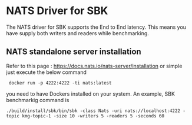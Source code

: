 <!--
Copyright (c) KMG. All Rights Reserved.

Licensed under the Apache License, Version 2.0 (the "License");
you may not use this file except in compliance with the License.
You may obtain a copy of the License at

    http://www.apache.org/licenses/LICENSE-2.0
-->
# NATS Driver for SBK
The NATS driver for SBK supports the End to End latency. This means you have supply both writers and readers while benchmarking.

## NATS standalone server installation 
Refer to this page : https://docs.nats.io/nats-server/installation
or simple just execute the below command
```
 docker run -p 4222:4222 -ti nats:latest
```
you need to have Dockers installed on your system.
An example, SBK benchmarkig command is
```
./build/install/sbk/bin/sbk -class Nats -uri nats://localhost:4222 -topic kmg-topic-1 -size 10 -writers 5 -readers 5 -seconds 60
```

